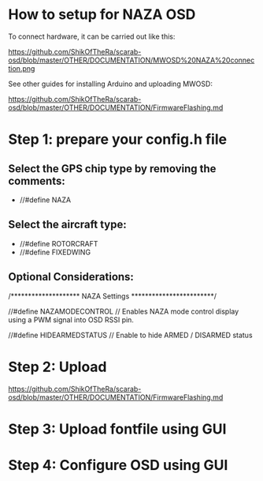# How to setup for NAZA OSD

To connect hardware, it can be carried out like this:

https://github.com/ShikOfTheRa/scarab-osd/blob/master/OTHER/DOCUMENTATION/MWOSD%20NAZA%20connection.png

See other guides for installing Arduino and uploading MWOSD:

https://github.com/ShikOfTheRa/scarab-osd/blob/master/OTHER/DOCUMENTATION/FirmwareFlashing.md

# Step 1: prepare your config.h file

## Select the GPS chip type by removing the comments:
* //#define NAZA

## Select the aircraft type:
* //#define ROTORCRAFT
* //#define FIXEDWING

## Optional Considerations:

/********************       NAZA Settings         ************************/

//#define NAZAMODECONTROL           // Enables NAZA mode control display using a PWM signal into OSD RSSI pin.

//#define HIDEARMEDSTATUS           // Enable to hide ARMED / DISARMED status

# Step 2: Upload 
https://github.com/ShikOfTheRa/scarab-osd/blob/master/OTHER/DOCUMENTATION/FirmwareFlashing.md

# Step 3: Upload fontfile using GUI

# Step 4: Configure OSD using GUI
